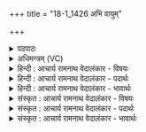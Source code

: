 +++
title = "18-1_1426 अभि वायुम्"

+++
<details><summary>पदपाठः</summary>

अ꣣भि꣢। वा꣣यु꣢म्। वी꣣ति꣢। अ꣣र्ष। गृणानः꣢। अ꣣भि꣢। मि꣣त्रा꣢। मि꣣। त्रा꣢। व꣡रु꣢꣯णा। पू꣣य꣡मा꣢नः। अ꣣भि꣢। न꣡र꣢꣯म्। धी꣣ज꣡व꣢नम्। धी꣣। ज꣡व꣢꣯नम्। र꣣थेष्ठा꣢म्। र꣣थे। स्था꣢म्। अ꣡भि꣢꣯। इ꣡न्द्र꣢꣯म्। वृ꣡ष꣢꣯णम्। व꣡ज्र꣢꣯बाहुम्। व꣡ज्र꣢꣯। बा꣣हुम्। १४२६।
</details>

<details><summary>अधिमन्त्रम् (VC)</summary>

- पवमानः सोमः
- कुत्स आङ्गिरसः
- त्रिष्टुप्
- धैवतः
</details>

<details><summary>हिन्दी : आचार्य रामनाथ वेदालंकार - विषयः</summary>

प्रथम मन्त्र में उपासक को प्रेरित किया गया है।
</details>

<details><summary>हिन्दी : आचार्य रामनाथ वेदालंकार - पदार्थः</summary>

पदार्थान्वयभाषाः -  हे सोम अर्थात् शान्तिमय उपासक! (गृणानः)परमात्मा की स्तुति करता हुआ तू(वीती)वेग से(वायुम्)गतिशील मन को(अभि अर्ष)परमात्मा के प्रति प्रेरित कर।(पूयमानः)पवित्र किया जाता हुआ तू(मित्रावरुणा)प्राण-अपान को(अभि अर्ष)परमात्मा के प्रति प्रेरित कर, (धीजवनम्)ध्यान में वेगवान्, (रथेष्ठाम्)देह-रथ में स्थित(नरम्)नेता जीवात्मा को(अभि अर्ष)परमात्मा के प्रति प्रेरित कर और(वृषणम्)सुखवर्षक, (वज्रबाहुम्)शस्त्रास्त्रधारी सेनापति के समान शत्रुओं के विनाश में समर्थ(इन्द्रम्)परमेश्वर को(अभि अर्ष)अपनी ओर प्रेरित कर ॥१॥
</details>

<details><summary>हिन्दी : आचार्य रामनाथ वेदालंकार - भावार्थः</summary>

भावार्थभाषाः -  मनुष्य जब अपने मन,बुद्धि,प्राण-अपान और जीवात्मा को परमात्मा की ओर प्रेरित करता है,तब परमात्मा झट स्वयं ही उसके सम्मुख प्रकट हो जाता है ॥१॥
</details>

<details><summary>संस्कृत : आचार्य रामनाथ वेदालंकार - विषयः</summary>

तत्राद्ये मन्त्रे उपासकं प्रेरयति।
</details>

<details><summary>संस्कृत : आचार्य रामनाथ वेदालंकार - पदार्थः</summary>

पदार्थान्वयभाषाः -  हे सोम शान्तिमय उपासक! (गृणानः)परमात्मानं स्तुवन् त्वम्(वीती)वीत्या वेगेन(वायुम्)गतिशीलं मनः(अभि अर्ष)परमात्मानं प्रति प्रेरय, (पूयमानः)पवित्रीक्रियमाणः त्वम्(मित्रावरुणा)प्राणापानौ(अभि अर्ष)परमात्मानं प्रति प्रेरय।(धीजवनम्२)धियां ध्याने जवनं वेगवन्तम्, (रथेष्ठाम्)देहरथे स्थितम्(नरम्)नेतारं जीवात्मानम्(अभि अर्ष)परमात्मानं प्रति प्रेरय।(वृषणम्)सुखवर्षकम्, (वज्रबाहुम्)शस्त्रास्त्रधारिणं सेनापतिमिव शत्रुविनाशसमर्थम्(इन्द्रम्)परमेश्वरम्(अभि अर्ष)स्वात्मानं प्रति प्रेरय।[अभि इत्यस्यावृत्त्या अर्ष इति क्रियापदं स्वयमेवावर्तते।]॥१॥
</details>

<details><summary>संस्कृत : आचार्य रामनाथ वेदालंकार - भावार्थः</summary>

भावार्थभाषाः -  मनुष्यो यदा मनो बुद्धिं प्राणापानौ जीवात्मानं च परमात्मानं प्रति प्रेरयति तदा परमात्मा झटिति स्वयमेव तत्सम्मुखमाविर्भवति ॥१॥
</details>